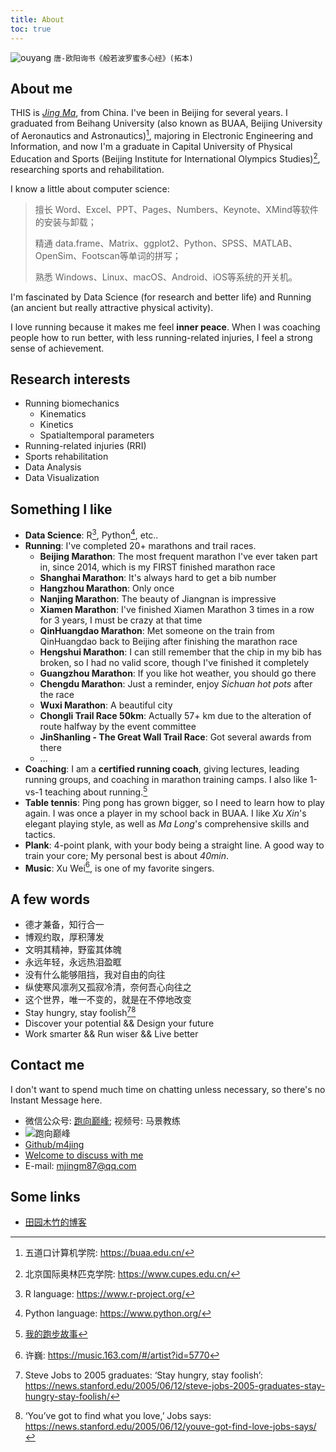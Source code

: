 ```yaml
---
title: About
toc: true
---
```


![ouyang](/images/唐-欧阳询书《般若波罗蜜多心经》(拓本).jpg)
`唐-欧阳询书《般若波罗蜜多心经》(拓本)`

## About me

THIS is [*Jing Ma*](/), from China. I've been in Beijing for several years. I graduated from Beihang University (also known as BUAA, Beijing University of Aeronautics and Astronautics)[^bh], majoring in Electronic Engineering and Information, and now I'm a graduate in Capital University of Physical Education and Sports (Beijing Institute for International Olympics Studies)[^cupes], researching sports and rehabilitation.

I know a little about computer science:

> 擅长 Word、Excel、PPT、Pages、Numbers、Keynote、XMind等软件的安装与卸载；
>
> 精通 data.frame、Matrix、ggplot2、Python、SPSS、MATLAB、OpenSim、Footscan等单词的拼写；
>
> 熟悉 Windows、Linux、macOS、Android、iOS等系统的开关机。

I'm fascinated by Data Science (for research and better life) and Running (an ancient but really attractive physical activity).

I love running because it makes me feel **inner peace**. When I was coaching people how to run better, with less running-related injuries, I feel a strong sense of achievement.

## Research interests

- Running biomechanics
  - Kinematics
  - Kinetics
  - Spatialtemporal parameters
- Running-related injuries (RRI)
- Sports rehabilitation
- Data Analysis
- Data Visualization

## Something I like

- **Data Science**: R[^r], Python[^py], etc..
- **Running**: I've completed 20+ marathons and trail races.
  - **Beijing Marathon**: The most frequent marathon I've ever taken part in, since 2014, which is my FIRST finished marathon race
  - **Shanghai Marathon**: It's always hard to get a bib number
  - **Hangzhou Marathon**: Only once
  - **Nanjing Marathon**: The beauty of Jiangnan is impressive
  - **Xiamen Marathon**: I've finished Xiamen Marathon 3 times in a row for 3 years, I must be crazy at that time
  - **QinHuangdao Marathon**: Met someone on the train from QinHuangdao back to Beijing after finishing the marathon race
  - **Hengshui Marathon**: I can still remember that the chip in my bib has broken, so I had no valid score, though I've finished it completely
  - **Guangzhou Marathon**: If you like hot weather, you should go there
  - **Chengdu Marathon**: Just a reminder, enjoy *Sichuan hot pots* after the race
  - **Wuxi Marathon**: A beautiful city
  - **Chongli Trail Race 50km**: Actually 57+ km due to the alteration of route halfway by the event committee
  - **JinShanling - The Great Wall Trail Race**: Got several awards from there
  - ...
- **Coaching**: I am a **certified running coach**, giving lectures, leading running groups, and coaching in marathon training camps. I also like 1-vs-1 teaching about running.[^run]
- **Table tennis**: Ping pong has grown bigger, so I need to learn how to play again. I was once a player in my school back in BUAA. I like *Xu Xin*'s elegant playing style, as well as *Ma Long*'s comprehensive skills and tactics.
- **Plank**: 4-point plank, with your body being a straight line. A good way to train your core; My personal best is about *40min*.
- **Music**: Xu Wei[^xw], is one of my favorite singers.

## A few words

- 德才兼备，知行合一
- 博观约取，厚积薄发
- 文明其精神，野蛮其体魄
- 永远年轻，永远热泪盈眶
- 没有什么能够阻挡，我对自由的向往
- 纵使寒风凛冽又孤寂冷清，奈何吾心向往之
- 这个世界，唯一不变的，就是在不停地改变
- Stay hungry, stay foolish[^steve1][^steve2]
- Discover your potential && Design your future
- Work smarter && Run wiser && Live better

## Contact me

I don't want to spend much time on chatting unless necessary, so there's no Instant Message here.

- 微信公众号: [跑向巅峰](http://mp.weixin.qq.com/mp/homepage?__biz=MzAxMjE3OTA5Nw==&hid=2&sn=dae198d6a70891709756d37700eb1d3d&scene=18#wechat_redirect); 视频号: 马景教练
- <img src="/images/qrcode_for_gh_f54de0ac8436_430x430.jpg" style="max-width:200px;min-width:120px;float:initial;" alt="跑向巅峰">
- [Github/m4jing](https://github.com/m4jing)
- [Welcome to discuss with me](https://github.com/m4jing/m4jing.github.io/discussions)
- E-mail: mjingm87@qq.com

## Some links

- [田园木竹的博客](https://blog.niean.name/)

[^bh]: 五道口计算机学院: https://buaa.edu.cn/
[^cupes]: 北京国际奥林匹克学院: https://www.cupes.edu.cn/
[^r]: R language: https://www.r-project.org/
[^py]: Python language: https://www.python.org/
[^run]: [我的跑步故事](/2019-07-14/why-i-run/)
[^xw]: 许巍: https://music.163.com/#/artist?id=5770
[^steve1]: Steve Jobs to 2005 graduates: ‘Stay hungry, stay foolish’: https://news.stanford.edu/2005/06/12/steve-jobs-2005-graduates-stay-hungry-stay-foolish/
[^steve2]: ‘You’ve got to find what you love,’ Jobs says: https://news.stanford.edu/2005/06/12/youve-got-find-love-jobs-says/
